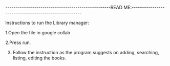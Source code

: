 
---------------------------------------------------READ ME:-----------------------------------------------------

Instructions to run the Library manager:

1.Open the file in google collab

2.Press run.

3. Follow the instruction as the program suggests on adding, searching, listing, editing the books.

